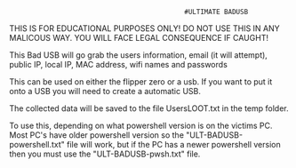                                                 #ULTIMATE BADUSB

THIS IS FOR EDUCATIONAL PURPOSES ONLY! DO NOT USE THIS IN ANY MALICOUS WAY. YOU WILL FACE LEGAL CONSEQUENCE IF CAUGHT!

This Bad USB will go grab the users information, email (it will attempt), public IP, local IP, MAC address, wifi names and passwords

This can be used on either the flipper zero or a usb. If you want to put it onto a USB you will need to create a automatic USB.

The collected data will be saved to the file UsersLOOT.txt in the temp folder.

To use this, depending on what powershell version is on the victims PC. Most PC's have older powershell version so the "ULT-BADUSB-powershell.txt" file will work, but if the PC has a newer powershell version then you must use the "ULT-BADUSB-pwsh.txt" file.
